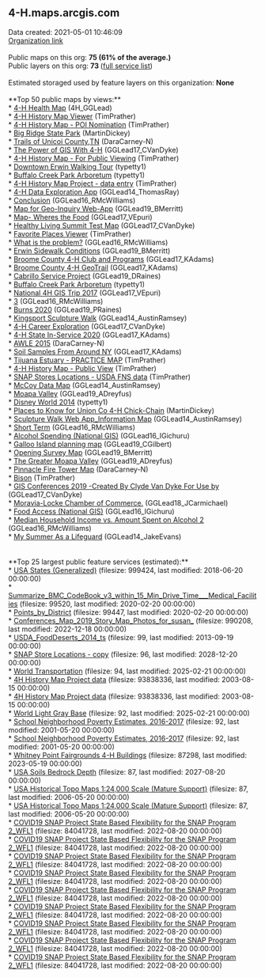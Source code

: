 <h2>4-H.maps.arcgis.com</h2> Data created: 2021-05-01 10:46:09 <br /><a target='new' href='https://4-H.maps.arcgis.com'>Organization link</a><br /><br />Public maps on this org: <b>75 (61% of the average.)</b><br />Public layers on this org: <b>73 </b>(<a target='new' href='https://services.arcgis.com/0iQnc90cLcaNZExC/ArcGIS/rest/services'>full  service list</a>)<br /></b><br />Estimated storaged used by feature layers on this organization: <b>None </b><br /><br />**Top 50 public maps by views:**<br />* <a target='new' href='https://www.arcgis.com/home/item.html?id=425d71193b044fdca86d4a162a1c3a55'>4-H Health Map</a> (4H_GGLead)<br />* <a target='new' href='https://www.arcgis.com/home/item.html?id=547810adc6ab438ba54cb810317f4c25'>4-H History Map Viewer</a> (TimPrather)<br />* <a target='new' href='https://www.arcgis.com/home/item.html?id=16ee2e1ba244456bb2d5c15b983fd9f6'>4-H History Map - POI Nomination</a> (TimPrather)<br />* <a target='new' href='https://www.arcgis.com/home/item.html?id=64b22b5831d44aba93e27fecf9673809'>Big Ridge State Park</a> (MartinDickey)<br />* <a target='new' href='https://www.arcgis.com/home/item.html?id=ec2bb62e5b6042998d7d61e37881cb69'>Trails of Unicoi County,TN</a> (DaraCarney-N)<br />* <a target='new' href='https://www.arcgis.com/home/item.html?id=492e3058ec4342178a894986705b0827'>The Power of GIS With 4-H</a> (GGLead17_CVanDyke)<br />* <a target='new' href='https://www.arcgis.com/home/item.html?id=48b1983d92a547cb84914f31aad667ea'>4-H History Map - For Public Viewing</a> (TimPrather)<br />* <a target='new' href='https://www.arcgis.com/home/item.html?id=d24c6d7b4eec428baf75014bd472908d'>Downtown Erwin Walking Tour</a> (typetty1)<br />* <a target='new' href='https://www.arcgis.com/home/item.html?id=c839b0eaead24aa384b51e4772bcc372'>Buffalo Creek Park Arboretum</a> (typetty1)<br />* <a target='new' href='https://www.arcgis.com/home/item.html?id=e5e2ba6d34f2434ebfe30a04c812aeba'>4-H History Map Project - data entry</a> (TimPrather)<br />* <a target='new' href='https://www.arcgis.com/home/item.html?id=883dc5b9eab94b58b446524cc03971e1'>4-H Data Exploration App</a> (GGLead14_ThomasRay)<br />* <a target='new' href='https://www.arcgis.com/home/item.html?id=b4f5e843d1c7416d85b76e199e4bbcac'>Conclusion</a> (GGLead16_RMcWilliams)<br />* <a target='new' href='https://www.arcgis.com/home/item.html?id=67a14e62223f445191924eb40d405eaf'>Map for Geo-Inquiry Web-App</a> (GGLead19_BMerritt)<br />* <a target='new' href='https://www.arcgis.com/home/item.html?id=6a7ea6297c0440e486483b9ed7263601'>Map- Wheres the Food</a> (GGLead17_VEpuri)<br />* <a target='new' href='https://www.arcgis.com/home/item.html?id=707d8412a0534d7aacefebeca0d158c9'>Healthy Living Summit Test Map</a> (GGLead17_CVanDyke)<br />* <a target='new' href='https://www.arcgis.com/home/item.html?id=b09c3537b8ee49839d1d4a566fc35d00'>Favorite Places Viewer</a> (TimPrather)<br />* <a target='new' href='https://www.arcgis.com/home/item.html?id=b407f664890d4d0a80ca535d1968ab38'>What is the problem?</a> (GGLead16_RMcWilliams)<br />* <a target='new' href='https://www.arcgis.com/home/item.html?id=0de7c6b6761046f8a2305da085b78658'>Erwin Sidewalk Conditions</a> (GGLead19_BMerritt)<br />* <a target='new' href='https://www.arcgis.com/home/item.html?id=3e87d0df93d94c50bf6acb5782e63af6'>Broome County 4-H Club and Programs</a> (GGLead17_KAdams)<br />* <a target='new' href='https://www.arcgis.com/home/item.html?id=0a529ef8a36740c9ab741a4a9cf2059f'>Broome County 4-H GeoTrail</a> (GGLead17_KAdams)<br />* <a target='new' href='https://www.arcgis.com/home/item.html?id=f3ee28f0e04847f1b3bf3ba83b6b2e2b'>Cabrillo Service Project</a> (GGLead19_DRaines)<br />* <a target='new' href='https://www.arcgis.com/home/item.html?id=19d42e39686e4e77941c2a5d9e4568c3'>Buffalo Creek Park Arboretum</a> (typetty1)<br />* <a target='new' href='https://www.arcgis.com/home/item.html?id=808f813a61f84802a2e9c1ce3101d8ce'>National 4H GIS Trip 2017</a> (GGLead17_VEpuri)<br />* <a target='new' href='https://www.arcgis.com/home/item.html?id=9622fcc7d7d4403083242f65e3490ece'>3</a> (GGLead16_RMcWilliams)<br />* <a target='new' href='https://www.arcgis.com/home/item.html?id=a29aba2e36514832a7e0f326f8354863'>Burns 2020</a> (GGLead19_PRaines)<br />* <a target='new' href='https://www.arcgis.com/home/item.html?id=4c1ae1dbd6f44a55bff9a18b1177010f'>Kingsport Sculpture Walk</a> (GGLead14_AustinRamsey)<br />* <a target='new' href='https://www.arcgis.com/home/item.html?id=74cf9b28e7ed458985710f1e1f6c8189'>4-H Career Exploration</a> (GGLead17_CVanDyke)<br />* <a target='new' href='https://www.arcgis.com/home/item.html?id=b198d2bd91314d8eb210737c41ed60a0'>4-H State In-Service 2020</a> (GGLead17_KAdams)<br />* <a target='new' href='https://www.arcgis.com/home/item.html?id=41544519c5ea41c7a6f42320b16a9be1'>AWLE 2015</a> (DaraCarney-N)<br />* <a target='new' href='https://www.arcgis.com/home/item.html?id=9f3df39fe3f948adb72039456b02b71a'>Soil Samples From Around NY</a> (GGLead17_KAdams)<br />* <a target='new' href='https://www.arcgis.com/home/item.html?id=be59936f4bb64990ad24c7b0d91a4a25'>Tijuana Estuary - PRACTICE MAP</a> (TimPrather)<br />* <a target='new' href='https://www.arcgis.com/home/item.html?id=5bb02c997eb842edb7d4d225d487ba49'>4-H History Map - Public View</a> (TimPrather)<br />* <a target='new' href='https://www.arcgis.com/home/item.html?id=a1b833e4df694330887958471c49fa20'>SNAP Stores Locations - USDA FNS data</a> (TimPrather)<br />* <a target='new' href='https://www.arcgis.com/home/item.html?id=13d1cb9334c247a5a6be4f9799a0b3ee'>McCoy Data Map</a> (GGLead14_AustinRamsey)<br />* <a target='new' href='https://www.arcgis.com/home/item.html?id=088fac638c8d4b8b8f8a6f41b3df2b04'>Moapa Valley</a> (GGLead19_ADreyfus)<br />* <a target='new' href='https://www.arcgis.com/home/item.html?id=13ee2da2f0a1473d929908d949e24f50'>Disney World 2014</a> (typetty1)<br />* <a target='new' href='https://www.arcgis.com/home/item.html?id=03fcc5f11f1847ddaa61837297ef7f32'>Places to Know for Union Co 4-H Chick-Chain</a> (MartinDickey)<br />* <a target='new' href='https://www.arcgis.com/home/item.html?id=7742d1c986214122b5cfdeb431661c9d'>Sculpture Walk Web App_Information Map</a> (GGLead14_AustinRamsey)<br />* <a target='new' href='https://www.arcgis.com/home/item.html?id=9d583cce52e84870b16d552013973a8f'>Short Term</a> (GGLead16_RMcWilliams)<br />* <a target='new' href='https://www.arcgis.com/home/item.html?id=9544586c19c040c7b3ae96ff72b39753'>Alcohol Spending (National GIS)</a> (GGLead16_IGichuru)<br />* <a target='new' href='https://www.arcgis.com/home/item.html?id=696d179f3fa24e9da252bef3b4cd89b9'>Galloo Island planning map</a> (GGLead19_CGilbert)<br />* <a target='new' href='https://www.arcgis.com/home/item.html?id=86361e51435c4e5a93bfc0324bd95569'>Opening Survey Map</a> (GGLead19_BMerritt)<br />* <a target='new' href='https://www.arcgis.com/home/item.html?id=6c3538fc6270423db09c16a887c39fd5'>The Greater Moapa Valley</a> (GGLead19_ADreyfus)<br />* <a target='new' href='https://www.arcgis.com/home/item.html?id=36a58c2775ce4ec5aaf4cd469fc8eeb6'>Pinnacle Fire Tower Map</a> (DaraCarney-N)<br />* <a target='new' href='https://www.arcgis.com/home/item.html?id=320d59f2c71947f2a25d889ea10603af'>Bison</a> (TimPrather)<br />* <a target='new' href='https://www.arcgis.com/home/item.html?id=01386edbd8e143a3950bfcc1e4f26097'>GIS Conferences 2019 -Created By Clyde Van Dyke For Use by </a> (GGLead17_CVanDyke)<br />* <a target='new' href='https://www.arcgis.com/home/item.html?id=1a38a35b287349ad8754ce9a99ff02cb'>Moravia-Locke Chamber of Commerce.</a> (GGLead18_JCarmichael)<br />* <a target='new' href='https://www.arcgis.com/home/item.html?id=92ef8cda1e104ccb828cfc17d083fc9c'>Food Access (National GIS)</a> (GGLead16_IGichuru)<br />* <a target='new' href='https://www.arcgis.com/home/item.html?id=384bb9b022914090826a8f10eb39470f'>Median Household Income vs. Amount Spent on Alcohol 2</a> (GGLead16_RMcWilliams)<br />* <a target='new' href='https://www.arcgis.com/home/item.html?id=c6880f4fe8804b0a822dd60a8e04ac28'>My Summer As a Lifeguard</a> (GGLead14_JakeEvans)<br /><br /><br />**Top 25 largest public feature services (estimated):**<br />* <a target='new' href='https://www.arcgis.com/home/item.html?id=99fd67933e754a1181cc755146be21ca'>USA States (Generalized)</a> (filesize: 999424, last modified: 2018-06-20 00:00:00)<br />* <a target='new' href='https://www.arcgis.com/home/item.html?id=a32c80823e424baeab942059a49c411f'>Summarize_BMC_CodeBook_v3_within_15_Min_Drive_Time___Medical_Facilities</a> (filesize: 99520, last modified: 2020-02-20 00:00:00)<br />* <a target='new' href='https://www.arcgis.com/home/item.html?id=4c3ac474bc2b4de989ce311f0b601c58'>Points_by_District</a> (filesize: 99447, last modified: 2020-02-20 00:00:00)<br />* <a target='new' href='https://www.arcgis.com/home/item.html?id=d8f4ff9ee287456aa4fb77fad82c853b'>Conferences_Map_2019_Story_Map_Photos_for_susan_</a> (filesize: 990208, last modified: 2022-12-18 00:00:00)<br />* <a target='new' href='https://www.arcgis.com/home/item.html?id=3588de5d9eda4aca802a905bdf82eaf6'>USDA_FoodDeserts_2014_ts</a> (filesize: 99, last modified: 2013-09-19 00:00:00)<br />* <a target='new' href='https://www.arcgis.com/home/item.html?id=5bb43267c61043058c76d333e8e78bc2'>SNAP Store Locations - copy</a> (filesize: 96, last modified: 2028-12-20 00:00:00)<br />* <a target='new' href='https://www.arcgis.com/home/item.html?id=94f838a535334cf1aa061846514b77c7'>World Transportation</a> (filesize: 94, last modified: 2025-02-21 00:00:00)<br />* <a target='new' href='https://www.arcgis.com/home/item.html?id=0fdc33ac95214e7db25e0054876d346b'>4H History Map Project data</a> (filesize: 93838336, last modified: 2003-08-15 00:00:00)<br />* <a target='new' href='https://www.arcgis.com/home/item.html?id=0fdc33ac95214e7db25e0054876d346b'>4H History Map Project data</a> (filesize: 93838336, last modified: 2003-08-15 00:00:00)<br />* <a target='new' href='https://www.arcgis.com/home/item.html?id=ed712cb1db3e4bae9e85329040fb9a49'>World Light Gray Base</a> (filesize: 92, last modified: 2025-02-21 00:00:00)<br />* <a target='new' href='https://www.arcgis.com/home/item.html?id=eafacbb8ed48433ebdcb2fd9cf93eb82'>School Neighborhood Poverty Estimates, 2016-2017</a> (filesize: 92, last modified: 2001-05-20 00:00:00)<br />* <a target='new' href='https://www.arcgis.com/home/item.html?id=eafacbb8ed48433ebdcb2fd9cf93eb82'>School Neighborhood Poverty Estimates, 2016-2017</a> (filesize: 92, last modified: 2001-05-20 00:00:00)<br />* <a target='new' href='https://www.arcgis.com/home/item.html?id=09f506ab38474254902be14bc9e35439'>Whitney Point Fairgrounds 4-H Buildings</a> (filesize: 87298, last modified: 2023-05-19 00:00:00)<br />* <a target='new' href='https://www.arcgis.com/home/item.html?id=4accc1aaa6164b47a63750626d6ab5e2'>USA Soils Bedrock Depth</a> (filesize: 87, last modified: 2027-08-20 00:00:00)<br />* <a target='new' href='https://www.arcgis.com/home/item.html?id=40109482569c4bcc873dfa7fec7c167e'>USA Historical Topo Maps 1:24,000 Scale (Mature Support)</a> (filesize: 87, last modified: 2006-05-20 00:00:00)<br />* <a target='new' href='https://www.arcgis.com/home/item.html?id=40109482569c4bcc873dfa7fec7c167e'>USA Historical Topo Maps 1:24,000 Scale (Mature Support)</a> (filesize: 87, last modified: 2006-05-20 00:00:00)<br />* <a target='new' href='https://www.arcgis.com/home/item.html?id=f774212cfa4843efa6c4f3814f67f172'>COVID19 SNAP Project State Based Flexibility for the SNAP Program 2_WFL1</a> (filesize: 84041728, last modified: 2022-08-20 00:00:00)<br />* <a target='new' href='https://www.arcgis.com/home/item.html?id=f774212cfa4843efa6c4f3814f67f172'>COVID19 SNAP Project State Based Flexibility for the SNAP Program 2_WFL1</a> (filesize: 84041728, last modified: 2022-08-20 00:00:00)<br />* <a target='new' href='https://www.arcgis.com/home/item.html?id=f774212cfa4843efa6c4f3814f67f172'>COVID19 SNAP Project State Based Flexibility for the SNAP Program 2_WFL1</a> (filesize: 84041728, last modified: 2022-08-20 00:00:00)<br />* <a target='new' href='https://www.arcgis.com/home/item.html?id=f774212cfa4843efa6c4f3814f67f172'>COVID19 SNAP Project State Based Flexibility for the SNAP Program 2_WFL1</a> (filesize: 84041728, last modified: 2022-08-20 00:00:00)<br />* <a target='new' href='https://www.arcgis.com/home/item.html?id=f774212cfa4843efa6c4f3814f67f172'>COVID19 SNAP Project State Based Flexibility for the SNAP Program 2_WFL1</a> (filesize: 84041728, last modified: 2022-08-20 00:00:00)<br />* <a target='new' href='https://www.arcgis.com/home/item.html?id=f774212cfa4843efa6c4f3814f67f172'>COVID19 SNAP Project State Based Flexibility for the SNAP Program 2_WFL1</a> (filesize: 84041728, last modified: 2022-08-20 00:00:00)<br />* <a target='new' href='https://www.arcgis.com/home/item.html?id=f774212cfa4843efa6c4f3814f67f172'>COVID19 SNAP Project State Based Flexibility for the SNAP Program 2_WFL1</a> (filesize: 84041728, last modified: 2022-08-20 00:00:00)<br />* <a target='new' href='https://www.arcgis.com/home/item.html?id=f774212cfa4843efa6c4f3814f67f172'>COVID19 SNAP Project State Based Flexibility for the SNAP Program 2_WFL1</a> (filesize: 84041728, last modified: 2022-08-20 00:00:00)<br />* <a target='new' href='https://www.arcgis.com/home/item.html?id=f774212cfa4843efa6c4f3814f67f172'>COVID19 SNAP Project State Based Flexibility for the SNAP Program 2_WFL1</a> (filesize: 84041728, last modified: 2022-08-20 00:00:00)<br />